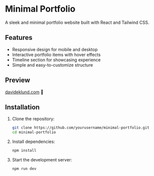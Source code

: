 # Minimal Portfolio

A sleek and minimal portfolio website built with React and Tailwind CSS.

## Features
- Responsive design for mobile and desktop
- Interactive portfolio items with hover effects
- Timeline section for showcasing experience
- Simple and easy-to-customize structure

## Preview
[davideklund.com](https://davideklund.com/) 🔗

## Installation

1. Clone the repository:
   ```sh
   git clone https://github.com/yourusername/minimal-portfolio.git
   cd minimal-portfolio
   ```
2. Install dependencies:
   ```sh
   npm install
   ```
3. Start the development server:
   ```sh
   npm run dev
   ```
